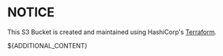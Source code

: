 # NOTICE

This S3 Bucket is created and maintained using HashiCorp's [Terraform](https://terraform.io/).

${ADDITIONAL_CONTENT}
